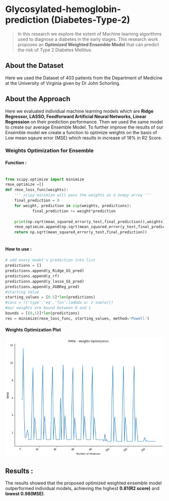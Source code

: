 # Glycosylated-hemoglobin-prediction (Diabetes-Type-2)
> In this research we explore the extent of Machine learning algorithms used to diagnose a diabetes in the early stages. 
This research work proposes an **Optimized Weighted Ensemble Model** that can predict the risk of Type 2 Diabetes Mellitus.

## About the Dataset
Here we used the Dataset of 403 patients from the Department of Medicine at the University of Virginia given by Dr John Schorling.

## About the Approach
Here we evaluated individual machine learning models which are **Ridge Regressor, LASSO, Feedforward
Artificial Neural Networks, Linear Regression** on their prediction performance. Then we used the same model to create our average Ensemble Model.
To further improve the results of our Ensemble model we create a function to optimize weights on the basis of Low mean sqaure error (MSE) which results in increase of 18% in R2 Score.

### Weights Optimization for Ensemble
#### Function :
~~~~py

from scipy.optimize import minimize
rmse_optimize =[]
def rmse_loss_func(weights):
    ''' scipy minimize will pass the weights as a numpy array '''
    final_prediction = 0
    for weight, prediction in zip(weights, predictions):
            final_prediction += weight*prediction

    print(np.sqrt(mean_squared_error(y_test,final_prediction)),weights)
    rmse_optimize.append(np.sqrt(mean_squared_error(y_test,final_prediction)))
    return np.sqrt(mean_squared_error(y_test,final_prediction))
    
~~~~

#### How to use : 
~~~~py
# add every model's prediction into list
predictions = []
predictions.append(y_Ridge_GS_pred)
predictions.append(y_rf)
predictions.append(y_lasso_GS_pred)
predictions.append(y_XGBReg_pred)
#starting Value
starting_values = [0.5]*len(predictions)
#cons = ({'type':'eq','fun':lambda w: 1-sum(w)})
#our weights are bound between 0 and 1
bounds = [(0,1)]*len(predictions)
res = minimize(rmse_loss_func, starting_values, method='Powell')
~~~~

#### Weights Optimization Plot 
![Image](https://github.com/atharvjairath/Glycosylated-hemoglobin-prediction/blob/main/Scipy_miminize.png)

## Results :
The results showed that the proposed optimized weighted ensemble
model outperformed individual models, achieving the highest **0.81(R2 score)** and **lowest 0.98(MSE)**.
